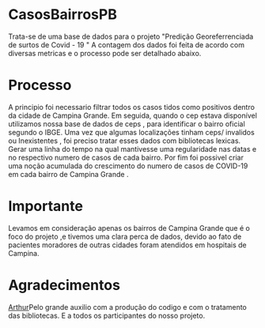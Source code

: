 # CasosBairrosPB

Trata-se de uma base de dados para o projeto "Predição Georeferrenciada de surtos de Covid - 19 "
A contagem dos dados foi feita de acordo com diversas metricas e o processo pode ser detalhado abaixo.

# Processo 

A principio foi necessario filtrar todos os casos tidos como positivos dentro da cidade de Campina Grande.
Em seguida, quando o cep estava disponível utilizamos nossa base de dados de ceps , para identificar o bairro oficial segundo o IBGE.
Uma vez que algumas localizações tinham ceps/ invalidos ou Inexistentes , foi preciso tratar esses dados com bibliotecas lexicas. 
Gerar uma linha do tempo na qual mantivesse uma regularidade nas datas e no respectivo numero de casos de cada bairro.
Por fim foi possivel criar uma noção acumulada do crescimento do numero de casos de COVID-19 em cada bairro de Campina Grande .

# Importante

Levamos em consideração apenas os bairros de Campina Grande que é o foco do projeto ,e tivemos uma clara perca de dados, devido ao fato de pacientes moradores de outras cidades foram atendidos em hospitais de Campina.


# Agradecimentos 
[Arthur](https://github.com/arthuralv)Pelo grande auxilio com a produção do codigo e com o tratamento das bibliotecas. 
E a todos os participantes do nosso projeto. 




